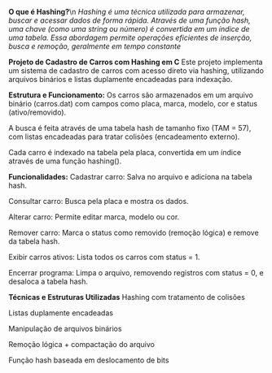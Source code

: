 ****O que é Hashing?****\n
*Hashing é uma técnica utilizada para armazenar, buscar e acessar dados de forma rápida. Através de uma função hash, uma chave (como uma string ou número) é convertida em um índice de uma tabela. Essa abordagem permite operações eficientes de inserção, busca e remoção, geralmente em tempo constante*

**Projeto de Cadastro de Carros com Hashing em C**
Este projeto implementa um sistema de cadastro de carros com acesso direto via hashing, utilizando arquivos binários e listas duplamente encadeadas para indexação.

**Estrutura e Funcionamento:**
Os carros são armazenados em um arquivo binário (carros.dat) com campos como placa, marca, modelo, cor e status (ativo/removido).

A busca é feita através de uma tabela hash de tamanho fixo (TAM = 57), com listas encadeadas para tratar colisões (encadeamento externo).

Cada carro é indexado na tabela pela placa, convertida em um índice através de uma função hashing().

**Funcionalidades:**
Cadastrar carro: Salva no arquivo e adiciona na tabela hash.

Consultar carro: Busca pela placa e mostra os dados.

Alterar carro: Permite editar marca, modelo ou cor.

Remover carro: Marca o status como removido (remoção lógica) e remove da tabela hash.

Exibir carros ativos: Lista todos os carros com status = 1.

Encerrar programa: Limpa o arquivo, removendo registros com status = 0, e desaloca a tabela hash.

**Técnicas e Estruturas Utilizadas**
Hashing com tratamento de colisões

Listas duplamente encadeadas

Manipulação de arquivos binários

Remoção lógica + compactação do arquivo

Função hash baseada em deslocamento de bits
